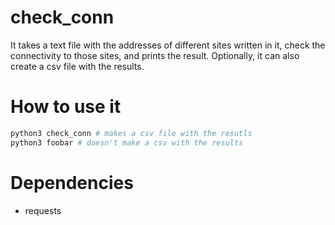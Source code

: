 # check_conn
It takes a text file with the addresses of different sites written in it, check the connectivity to those sites, and prints the result. Optionally, it can also create a csv file with the results.

# How to use it
```bash
python3 check_conn # makes a csv file with the resutls
python3 foobar # doesn't make a csv with the results
```

# Dependencies
* requests